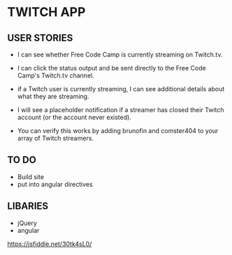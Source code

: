 # TWITCH APP

## USER STORIES

* I can see whether Free Code Camp is currently streaming on Twitch.tv.

* I can click the status output and be sent directly to the Free Code Camp's Twitch.tv channel.

* if a Twitch user is currently streaming, I can see additional details about what they are streaming.

* I will see a placeholder notification if a streamer has closed their Twitch account (or the account never existed). 

* You can verify this works by adding brunofin and comster404 to your array of Twitch streamers.

## TO DO
* Build site
* put into angular directives

## LIBARIES
* jQuery
* angular

https://jsfiddle.net/30tk4sL0/